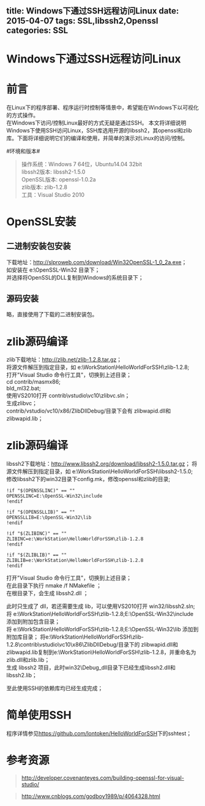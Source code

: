 title: Windows下通过SSH远程访问Linux
date: 2015-04-07
tags: SSL,libssh2,Openssl
categories: SSL
---

Windows下通过SSH远程访问Linux  
====

# 前言
在Linux下的程序部署、程序运行时控制等情景中，希望能在Windows下以可视化的方式操作。  
在Windows下访问/控制Linux最好的方式无疑是通过SSH。 
本文将详细说明Windows下使用SSH访问Linux，SSH库选用开源的libssh2，其openssl和zlib库。下面将详细说明它们的编译和使用，并简单的演示对Linux的访问/控制。   

<!--more-->

#环境和版本#
>    操作系统：Windows 7 64位，Ubuntu14.04 32bit   
>    libssh2版本: libssh2-1.5.0  
>    OpenSSL版本: openssl-1.0.2a  
>    zlib版本: zlib-1.2.8  
>	 工具：Visual Studio 2010  


# OpenSSL安装
## 二进制安装包安装
下载地址：<a>http://slproweb.com/download/Win32OpenSSL-1_0_2a.exe</a>；  
如安装在 e:\OpenSSL-Win32 目录下；   
并选择将OpenSSL的DLL复制到Windows的系统目录下；   

## 源码安装
略，直接使用了下载的二进制安装包。 


# zlib源码编译
zlib下载地址：<a>http://zlib.net/zlib-1.2.8.tar.gz</a>；  
将源文件解压到指定目录，如 e:\WorkStation\HelloWorldForSSH\zlib-1.2.8\;   
打开"Visual Studio 命令行工具"，切换到上述目录；  
cd contrib/masmx86;   
bld_ml32.bat;   
使用VS2010打开 contrib\vstudio\vc10\zlibvc.sln；  
生成zlibvc；  
contrib/vstudio/vc10/x86/ZlibDllDebug/目录下会有 zlibwapid.dll和zlibwapid.lib；  


# zlib源码编译
libssh2下载地址：<a>http://www.libssh2.org/download/libssh2-1.5.0.tar.gz</a>； 
将源文件解压到指定目录，如 e:\WorkStation\HelloWorldForSSH\libssh2-1.5.0\;  
修改libssh2下的win32目录下config.mk，修改openssl和zlib的目录;  

```shell   
!if "$(OPENSSLINC)" == ""
OPENSSLINC=E:\OpenSSL-Win32\include
!endif

!if "$(OPENSSLLIB)" == ""
OPENSSLLIB=E:\OpenSSL-Win32\lib
!endif

!if "$(ZLIBINC)" == ""
ZLIBINC=e:\WorkStation\HelloWorldForSSH\zlib-1.2.8
!endif

!if "$(ZLIBLIB)" == ""
ZLIBLIB=e:\WorkStation\HelloWorldForSSH\zlib-1.2.8
!endif
```

打开"Visual Studio 命令行工具"，切换到上述目录；  
在此目录下执行 nmake /f NMakefile ；   
在根目录下，会生成 libssh2.dll ；  

此时只生成了 dll，若还需要生成 lib，可以使用VS2010打开 win32/libssh2.sln;   
将 e:\WorkStation\HelloWorldForSSH\zlib-1.2.8;E:\OpenSSL-Win32\include 添加到附加包含目录；  
将 e:\WorkStation\HelloWorldForSSH\zlib-1.2.8;E:\OpenSSL-Win32\lib 添加到附加库目录； 
将e:\WorkStation\HelloWorldForSSH\zlib-1.2.8\contrib\vstudio\vc10\x86\ZlibDllDebug/目录下的 zlibwapid.dll和zlibwapid.lib复制到e:\WorkStation\HelloWorldForSSH\zlib-1.2.8，并重命名为zlib.dll和zlib.lib；   
生成 libssh2 项目，此时win32\Debug_dll目录下已经生成libssh2.dll和libssh2.lib；  

至此使用SSH的依赖库均已经生成完成； 


# 简单使用SSH
程序详情参见<a>https://github.com/lontoken/HelloWorldForSSH</a>下的sshtest；  


# 参考资源
>	<a>http://developer.covenanteyes.com/building-openssl-for-visual-studio/</a>

>	<a>http://www.cnblogs.com/godboy1989/p/4064328.html</a>
